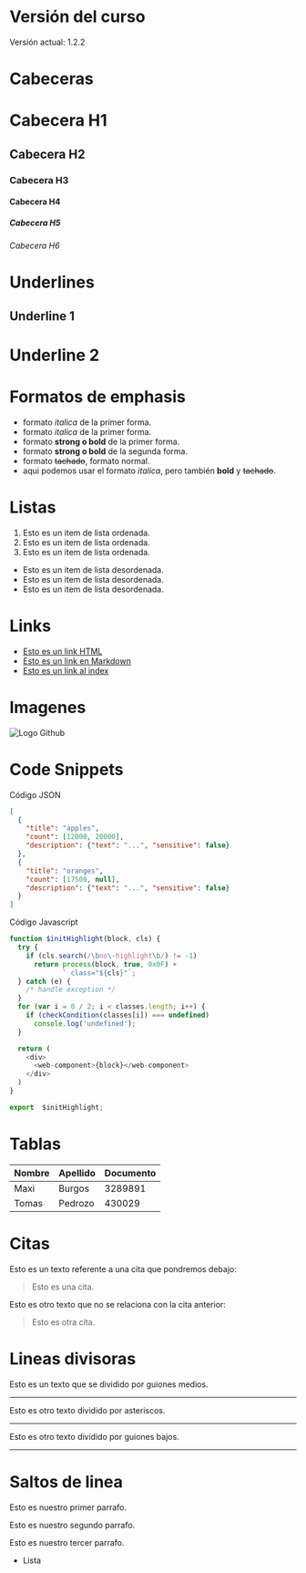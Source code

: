 # Versión del curso 
Versión actual: 1.2.2


# Cabeceras
# Cabecera H1
## Cabecera H2
### Cabecera H3
#### Cabecera H4
##### Cabecera H5
###### Cabecera H6

# Underlines

Underline 1
-----------

Underline 2
===========

# Formatos de emphasis
- formato *italica* de la primer forma.
- formato *italica* de la primer forma.
- formato **strong o bold** de la primer forma.
- formato __strong o bold__ de la segunda forma.
- formato ~~tachado~~, formato normal.
- aqui podemos usar el formato *italica*, pero también **bold** y ~~tachado~~.

# Listas
1. Esto es un item de lista ordenada.
2. Esto es un item de lista ordenada.
3. Esto es un item de lista ordenada.

 - Esto es un item de lista desordenada.
 - Esto es un item de lista desordenada.
 - Esto es un item de lista desordenada.

 # Links
- <a href="http://google.com">Esto es un link HTML</a>
- [Esto es un link en Markdown](http://google.com)
- [Esto es un link al index](index.html)

# Imagenes
![Logo Github](https://img.icons8.com/ios/50/000000/github.png)

# Code Snippets
Código JSON
```JSON
[
  {
    "title": "apples",
    "count": [12000, 20000],
    "description": {"text": "...", "sensitive": false}
  },
  {
    "title": "oranges",
    "count": [17500, null],
    "description": {"text": "...", "sensitive": false}
  }
]
```
Código Javascript
```Javascript
function $initHighlight(block, cls) {
  try {
    if (cls.search(/\bno\-highlight\b/) != -1)
      return process(block, true, 0x0F) +
             ` class="${cls}"`;
  } catch (e) {
    /* handle exception */
  }
  for (var i = 0 / 2; i < classes.length; i++) {
    if (checkCondition(classes[i]) === undefined)
      console.log('undefined');
  }

  return (
    <div>
      <web-component>{block}</web-component>
    </div>
  )
}

export  $initHighlight;
```

# Tablas
| Nombre | Apellido | Documento |
| ------ | -------- | --------- |
| Maxi   | Burgos   | 3289891   |
| Tomas  | Pedrozo  | 430029    |

# Citas
Esto es un texto referente a una cita que pondremos debajo:
> Esto es una cita.

Esto es  otro texto que no se relaciona con la cita anterior:
> Esto es otra cita.

# Lineas divisoras

Esto es un texto que se dividido por guiones medios.

---
Esto es otro texto dividido por asteriscos.

***
Esto es otro texto dividido por guiones bajos.

___

# Saltos de linea

Esto es nuestro primer parrafo.

Esto es nuestro segundo parrafo.

Esto es nuestro tercer parrafo.
- Lista